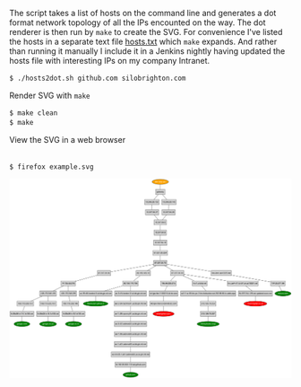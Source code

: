 The script takes a list of hosts on the command line and generates a dot format
network topology of all the IPs encounted on the way. The dot renderer is then
run by ```make``` to create the SVG. For convenience I've listed the hosts in a
separate text file [hosts.txt](hosts.txt) which ```make``` expands. And rather
than running it manually I include it in a Jenkins nightly having updated the
hosts file with interesting IPs on my company Intranet.

```bash
$ ./hosts2dot.sh github.com silobrighton.com
```
Render SVG with ```make```
```bash
$ make clean
$ make
```
View the SVG in a web browser
```bash

$ firefox example.svg
```
![](example.svg)
